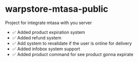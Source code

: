 # warpstore-mtasa-public
Project for integrate mtasa with you server

-  ✅ Added product expiration system
-  ✅ Added refund system
-  ✅ Add system to revalidate if the user is online for delivery
-  ✅ Added infobox system support
-  ✅ Added product command for see product gonna expirate
